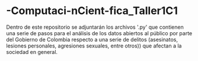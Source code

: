 # -Computaci-nCient-fica_Taller1C1
Dentro de este repositorio se adjuntarán los archivos '.py' que contienen una serie de pasos para el análisis de los datos abiertos al público por parte del Gobierno de Colombia respecto a una serie de delitos (asesinatos, lesiones personales, agresiones sexuales, entre otros)) que afectan a la sociedad en general. 

